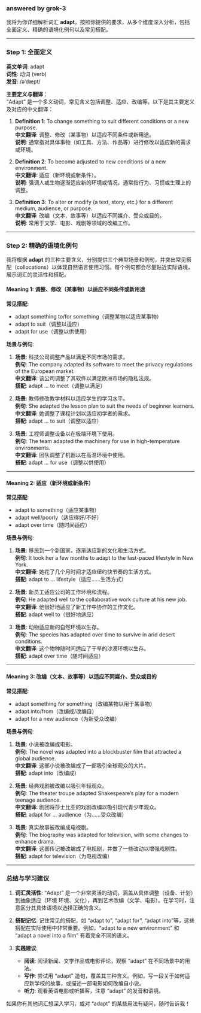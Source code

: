 ### answered by grok-3
我将为你详细解析词汇 **adapt**，按照你提供的要求，从多个维度深入分析，包括全面定义、精确的语境化例句以及常见搭配。

---

### Step 1: 全面定义

**英文单词**: adapt  
**词性**: 动词 (verb)  
**发音**: /əˈdæpt/  

**主要定义与翻译**：  
“Adapt” 是一个多义动词，常见含义包括调整、适应、改编等。以下是其主要定义及对应的中文翻译：

1. **Definition 1**: To change something to suit different conditions or a new purpose.  
   **中文翻译**: 调整、修改（某事物）以适应不同条件或新用途。  
   **说明**: 通常指对具体事物（如工具、方法、作品等）进行修改以适应新的需求或环境。

2. **Definition 2**: To become adjusted to new conditions or a new environment.  
   **中文翻译**: 适应（新环境或新条件）。  
   **说明**: 强调人或生物逐渐适应新的环境或情况，通常指行为、习惯或生理上的调整。

3. **Definition 3**: To alter or modify (a text, story, etc.) for a different medium, audience, or purpose.  
   **中文翻译**: 改编（文本、故事等）以适应不同媒介、受众或目的。  
   **说明**: 常用于文学、电影、戏剧等领域的改编工作。

---

### Step 2: 精确的语境化例句

我将根据 **adapt** 的三种主要含义，分别提供三个典型场景和例句，并突出常见搭配（collocations）以体现自然语言使用习惯。每个例句都会尽量贴近实际语境，展示词汇的灵活性和搭配。

#### Meaning 1: 调整、修改（某事物）以适应不同条件或新用途  
**常见搭配**:  
- adapt something to/for something（调整某物以适应某事物）  
- adapt to suit（调整以适应）  
- adapt for use（调整以供使用）  

**场景与例句**:

1. **场景**: 科技公司调整产品以满足不同市场的需求。  
   **例句**: The company adapted its software to meet the privacy regulations of the European market.  
   **中文翻译**: 该公司调整了其软件以满足欧洲市场的隐私法规。  
   **搭配**: adapt ... to meet（调整以满足）  

2. **场景**: 教师修改教学材料以适应学生的学习水平。  
   **例句**: She adapted the lesson plan to suit the needs of beginner learners.  
   **中文翻译**: 她调整了课程计划以适应初学者的需求。  
   **搭配**: adapt ... to suit（调整以适应）  

3. **场景**: 工程师调整设备以在极端环境下使用。  
   **例句**: The team adapted the machinery for use in high-temperature environments.  
   **中文翻译**: 团队调整了机器以在高温环境中使用。  
   **搭配**: adapt ... for use（调整以供使用）  

---

#### Meaning 2: 适应（新环境或新条件）  
**常见搭配**:  
- adapt to something（适应某事物）  
- adapt well/poorly（适应得好/不好）  
- adapt over time（随时间适应）  

**场景与例句**:

1. **场景**: 移民到一个新国家，逐渐适应新的文化和生活方式。  
   **例句**: It took her a few months to adapt to the fast-paced lifestyle in New York.  
   **中文翻译**: 她花了几个月时间才适应纽约快节奏的生活方式。  
   **搭配**: adapt to ... lifestyle（适应……生活方式）  

2. **场景**: 新员工适应公司的工作环境和流程。  
   **例句**: He adapted well to the collaborative work culture at his new job.  
   **中文翻译**: 他很好地适应了新工作中协作的工作文化。  
   **搭配**: adapt well to（很好地适应）  

3. **场景**: 动物适应新的自然环境以生存。  
   **例句**: The species has adapted over time to survive in arid desert conditions.  
   **中文翻译**: 这个物种随时间适应了干旱的沙漠环境以生存。  
   **搭配**: adapt over time（随时间适应）  

---

#### Meaning 3: 改编（文本、故事等）以适应不同媒介、受众或目的  
**常见搭配**:  
- adapt something for something（改编某物以用于某事物）  
- adapt into/from（改编成/改编自）  
- adapt for a new audience（为新受众改编）  

**场景与例句**:

1. **场景**: 小说被改编成电影。  
   **例句**: The novel was adapted into a blockbuster film that attracted a global audience.  
   **中文翻译**: 这部小说被改编成了一部吸引全球观众的大片。  
   **搭配**: adapt into（改编成）  

2. **场景**: 经典戏剧被改编以吸引年轻观众。  
   **例句**: The theater troupe adapted Shakespeare’s play for a modern teenage audience.  
   **中文翻译**: 剧团将莎士比亚的戏剧改编以吸引现代青少年观众。  
   **搭配**: adapt for ... audience（为……受众改编）  

3. **场景**: 真实故事被改编成电视剧。  
   **例句**: The biography was adapted for television, with some changes to enhance drama.  
   **中文翻译**: 这部传记被改编成了电视剧，并做了一些改动以增强戏剧性。  
   **搭配**: adapt for television（为电视改编）  

---

### 总结与学习建议

1. **词汇灵活性**: “Adapt” 是一个非常灵活的动词，涵盖从具体调整（设备、计划）到抽象适应（环境 环境、文化），再到艺术改编（文学、电影）。在学习时，注意区分其具体语境以选择正确的含义。

2. **搭配记忆**: 记住常见的搭配，如 “adapt to”, “adapt for”, “adapt into”等，这些搭配在实际使用中非常重要。例如，“adapt to a new environment” 和 “adapt a novel into a film” 有着完全不同的语义。

3. **实践建议**:  
   - **阅读**: 阅读新闻、文学作品或电影评论，观察 “adapt” 在不同场景中的用法。  
   - **写作**: 尝试用 “adapt” 造句，覆盖其三种含义。例如，写一段关于如何适应新学校的故事，或描述一部电影如何改编自小说。  
   - **听力**: 观看英语电影或听播客，注意 “adapt” 的发音和语境。

如果你有其他词汇想深入学习，或对 “adapt” 的某些用法有疑问，随时告诉我！